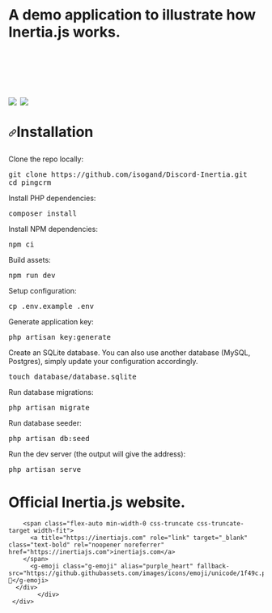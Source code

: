 
<h1> A demo application to illustrate how Inertia.js works.<h1>
 </br>

![](https://i.ibb.co/9cJM2tC/Screenshot-from-2022-02-06-15-21-13.png)
![](https://i.ibb.co/vsMkBjr/Screenshot-from-2022-02-07-11-44-01.png)


<a id="user-content-installation" class="anchor" aria-hidden="true" href="#installation"><svg class="octicon octicon-link" viewBox="0 0 16 16" version="1.1" width="16" height="16" aria-hidden="true"><path fill-rule="evenodd" d="M7.775 3.275a.75.75 0 001.06 1.06l1.25-1.25a2 2 0 112.83 2.83l-2.5 2.5a2 2 0 01-2.83 0 .75.75 0 00-1.06 1.06 3.5 3.5 0 004.95 0l2.5-2.5a3.5 3.5 0 00-4.95-4.95l-1.25 1.25zm-4.69 9.64a2 2 0 010-2.83l2.5-2.5a2 2 0 012.83 0 .75.75 0 001.06-1.06 3.5 3.5 0 00-4.95 0l-2.5 2.5a3.5 3.5 0 004.95 4.95l1.25-1.25a.75.75 0 00-1.06-1.06l-1.25 1.25a2 2 0 01-2.83 0z"></path></svg></a>Installation</h2>
<p dir="auto">Clone the repo locally:</p>
<div class="highlight highlight-source-shell position-relative overflow-auto" data-snippet-clipboard-copy-content="git clone https://github.com/inertiajs/pingcrm.git pingcrm
cd pingcrm"><pre>git clone https://github.com/isogand/Discord-Inertia.git
<span class="pl-c1">cd</span> pingcrm</pre></div>
<p dir="auto">Install PHP dependencies:</p>
<div class="highlight highlight-source-shell position-relative overflow-auto" data-snippet-clipboard-copy-content="composer install"><pre>composer install</pre></div>
<p dir="auto">Install NPM dependencies:</p>
<div class="highlight highlight-source-shell position-relative overflow-auto" data-snippet-clipboard-copy-content="npm ci"><pre>npm ci</pre></div>
<p dir="auto">Build assets:</p>
<div class="highlight highlight-source-shell position-relative overflow-auto" data-snippet-clipboard-copy-content="npm run dev"><pre>npm run dev</pre></div>
<p dir="auto">Setup configuration:</p>
<div class="highlight highlight-source-shell position-relative overflow-auto" data-snippet-clipboard-copy-content="cp .env.example .env"><pre>cp .env.example .env</pre></div>
<p dir="auto">Generate application key:</p>
<div class="highlight highlight-source-shell position-relative overflow-auto" data-snippet-clipboard-copy-content="php artisan key:generate"><pre>php artisan key:generate</pre></div>
<p dir="auto">Create an SQLite database. You can also use another database (MySQL, Postgres), simply update your configuration accordingly.</p>
<div class="highlight highlight-source-shell position-relative overflow-auto" data-snippet-clipboard-copy-content="touch database/database.sqlite"><pre>touch database/database.sqlite</pre></div>
<p dir="auto">Run database migrations:</p>
<div class="highlight highlight-source-shell position-relative overflow-auto" data-snippet-clipboard-copy-content="php artisan migrate"><pre>php artisan migrate</pre></div>
<p dir="auto">Run database seeder:</p>
<div class="highlight highlight-source-shell position-relative overflow-auto" data-snippet-clipboard-copy-content="php artisan db:seed"><pre>php artisan db:seed</pre></div>
<p dir="auto">Run the dev server (the output will give the address):</p>
<div class="highlight highlight-source-shell position-relative overflow-auto" data-snippet-clipboard-copy-content="php artisan serve"><pre>php artisan serve</pre></div>

<div id="responsive-meta-container" data-pjax-replace>
       <div class="d-block d-md-none mb-2 px-3 px-md-4 px-lg-5">
      <h1 class="f4 mb-3">
        Official Inertia.js website.
      </h1>
          
      
        <span class="flex-auto min-width-0 css-truncate css-truncate-target width-fit">
          <a title="https://inertiajs.com" role="link" target="_blank" class="text-bold" rel="noopener noreferrer" href="https://inertiajs.com">inertiajs.com</a>
        </span>
          <g-emoji class="g-emoji" alias="purple_heart" fallback-src="https://github.githubassets.com/images/icons/emoji/unicode/1f49c.png">💜</g-emoji>
      </div>
            </div>
     </div>
         
